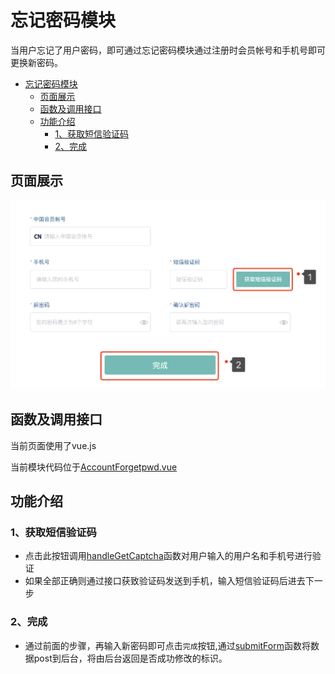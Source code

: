 # 忘记密码模块
当用户忘记了用户密码，即可通过忘记密码模块通过注册时会员帐号和手机号即可更换新密码。

<!-- TOC -->

- [忘记密码模块](#忘记密码模块)
  - [页面展示](#页面展示)
  - [函数及调用接口](#函数及调用接口)
  - [功能介绍](#功能介绍)
    - [1、获取短信验证码](#1获取短信验证码)
    - [2、完成](#2完成)

<!-- /TOC -->

## 页面展示
![image](./images/forgetpwd.png)

## 函数及调用接口
当前页面使用了vue.js

当前模块代码位于[AccountForgetpwd.vue](https://gitlab.kyani.cn/kyani-inc/kyani-shop-pc/blob/master/src/views/account/AccountForgetpwd.vue)


## 功能介绍

### 1、获取短信验证码 
  - 点击此按钮调用[handleGetCaptcha](https://gitlab.kyani.cn/kyani-inc/kyani-shop-pc/blob/master/src/views/account/AccountForgetpwd.vue#191)函数对用户输入的用户名和手机号进行验证
  - 如果全部正确则通过接口获致验证码发送到手机，输入短信验证码后进去下一步

### 2、完成
  - 通过前面的步骤，再输入新密码即可点击`完成`按钮,通过[submitForm](https://gitlab.kyani.cn/kyani-inc/kyani-shop-pc/blob/master/src/views/account/AccountForgetpwd.vuee#144)函数将数据post到后台，将由后台返回是否成功修改的标识。